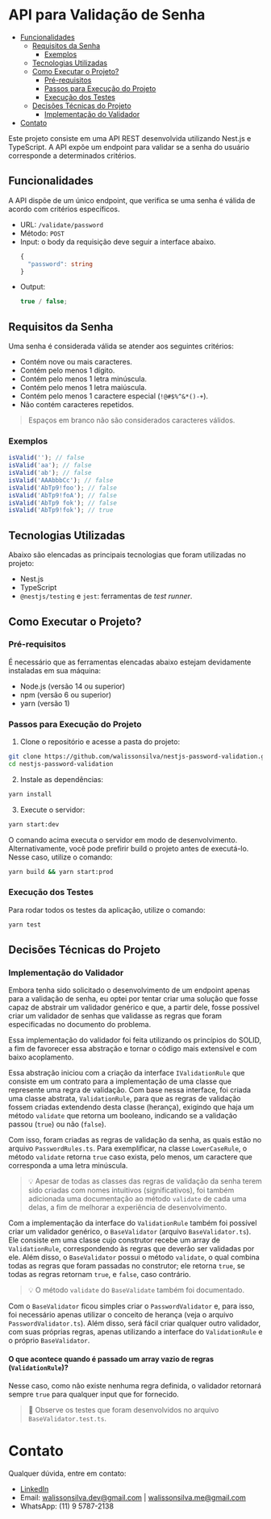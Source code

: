 # API para Validação de Senha

- [Funcionalidades](#funcionalidades)
  - [Requisitos da Senha](#requisitos-da-senha)
    - [Exemplos](#exemplos)
  - [Tecnologias Utilizadas](#tecnologias-utilizadas)
  - [Como Executar o Projeto?](#como-executar-o-projeto)
    - [Pré-requisitos](#pré-requisitos)
    - [Passos para Execução do Projeto](#passos-para-execução-do-projeto)
    - [Execução dos Testes](#execução-dos-testes)
  - [Decisões Técnicas do Projeto](#decisões-técnicas)
    - [Implementação do Validador](#implementação-do-validador)
- [Contato](#contato)

Este projeto consiste em uma API REST desenvolvida utilizando Nest.js e TypeScript. A API expõe um endpoint para validar se a senha do usuário corresponde a determinados critérios.

## Funcionalidades

A API dispõe de um único endpoint, que verifica se uma senha é válida de acordo com critérios específicos.

- URL: `/validate/password`
- Método: `POST`
- Input: o body da requisição deve seguir a interface abaixo.
  ```typescript
  {
    "password": string
  }
  ```
- Output:
  ```typescript
  true / false;
  ```

## Requisitos da Senha

Uma senha é considerada válida se atender aos seguintes critérios:

- Contém nove ou mais caracteres.
- Contém pelo menos 1 dígito.
- Contém pelo menos 1 letra minúscula.
- Contém pelo menos 1 letra maiúscula.
- Contém pelo menos 1 caractere especial (`!@#$%^&*()-+`).
- Não contém caracteres repetidos.

> Espaços em branco não são considerados caracteres válidos.

### Exemplos

```javascript
isValid(''); // false
isValid('aa'); // false
isValid('ab'); // false
isValid('AAAbbbCc'); // false
isValid('AbTp9!foo'); // false
isValid('AbTp9!foA'); // false
isValid('AbTp9 fok'); // false
isValid('AbTp9!fok'); // true
```

## Tecnologias Utilizadas

Abaixo são elencadas as principais tecnologias que foram utilizadas no projeto:

- Nest.js
- TypeScript
- `@nestjs/testing` e `jest`: ferramentas de _test runner_.

## Como Executar o Projeto?

### Pré-requisitos

É necessário que as ferramentas elencadas abaixo estejam devidamente instaladas em sua máquina:

- Node.js (versão 14 ou superior)
- npm (versão 6 ou superior)
- yarn (versão 1)

### Passos para Execução do Projeto

1. Clone o repositório e acesse a pasta do projeto:

```bash
git clone https://github.com/walissonsilva/nestjs-password-validation.git
cd nestjs-password-validation
```

2. Instale as dependências:

```bash
yarn install
```

3. Execute o servidor:

```bash
yarn start:dev
```

O comando acima executa o servidor em modo de desenvolvimento. Alternativamente, você pode prefirir build o projeto antes de executá-lo. Nesse caso, utilize o comando:

```bash
yarn build && yarn start:prod
```

### Execução dos Testes

Para rodar todos os testes da aplicação, utilize o comando:

```bash
yarn test
```

## Decisões Técnicas do Projeto

### Implementação do Validador

Embora tenha sido solicitado o desenvolvimento de um endpoint apenas para a validação de senha, eu optei por tentar criar uma solução que fosse capaz de abstrair um validador genérico e que, a partir dele, fosse possível criar um validador de senhas que validasse as regras que foram especificadas no documento do problema.

Essa implementação do validador foi feita utilizando os princípios do SOLID, a fim de favorecer essa abstração e tornar o código mais extensível e com baixo acoplamento.

Essa abstração iniciou com a criação da interface `IValidationRule` que consiste em um contrato para a implementação de uma classe que represente uma regra de validação. Com base nessa interface, foi criada uma classe abstrata, `ValidationRule`, para que as regras de validação fossem criadas extendendo desta classe (herança), exigindo que haja um método `validate` que retorna um booleano, indicando se a validação passou (`true`) ou não (`false`).

Com isso, foram criadas as regras de validação da senha, as quais estão no arquivo `PasswordRules.ts`. Para exemplificar, na classe `LowerCaseRule`, o método `validate` retorna `true` caso exista, pelo menos, um caractere que corresponda a uma letra minúscula.

> 💡 Apesar de todas as classes das regras de validação da senha terem sido criadas com nomes intuitivos (significativos), foi também adicionada uma documentação ao método `validate` de cada uma delas, a fim de melhorar a experiência de desenvolvimento.

Com a implementação da interface do `ValidationRule` também foi possível criar um validador genérico, o `BaseValidator` (arquivo `BaseValidator.ts`). Ele consiste em uma classe cujo construtor recebe um array de `ValidationRule`, correspondendo às regras que deverão ser validadas por ele. Além disso, o `BaseValidator` possui o método `validate`, o qual combina todas as regras que foram passadas no construtor; ele retorna `true`, se todas as regras retornam `true`, e `false`, caso contrário.

> 💡 O método `validate` do `BaseValidate` também foi documentado.

Com o `BaseValidator` ficou simples criar o `PasswordValidator` e, para isso, foi necessário apenas utilizar o conceito de herança (veja o arquivo `PasswordValidator.ts`). Além disso, será fácil criar qualquer outro validador, com suas próprias regras, apenas utilizando a interface do `ValidationRule` e o próprio `BaseValidator`.

#### O que acontece quando é passado um array vazio de regras (`ValidationRule`)?

Nesse caso, como não existe nenhuma regra definida, o validador retornará sempre `true` para qualquer input que for fornecido.

> 🧪 Observe os testes que foram desenvolvidos no arquivo `BaseValidator.test.ts`.

# Contato

Qualquer dúvida, entre em contato:

- [LinkedIn](https://www.linkedin.com/in/walissonsilva/)
- Email: [walissonsilva.dev@gmail.com](mailto:walissonsilva.dev@gmail.com) | [walissonsilva.me@gmail.com](mailto:walissonsilva.me@gmail.com)
- WhatsApp: (11) 9 5787-2138
